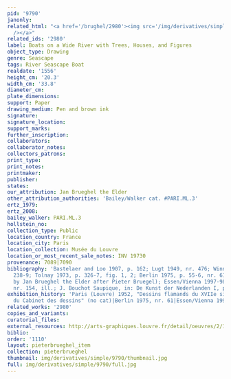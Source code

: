 ```yaml
---
pid: '9790'
janonly: 
related_html: "<a href='/brughel/2980'><img src='/img/derivatives/simple/2980/thumbnail.jpg'
  /></a>"
related_ids: '2980'
label: Boats on a Wide River with Trees, Houses, and Figures
object_type: Drawing
genre: Seascape
tags: River Seascape Boat
realdate: '1556'
height_cm: '20.3'
width_cm: '33.8'
diameter_cm: 
plate_dimensions: 
support: Paper
drawing_medium: Pen and brown ink
signature: 
signature_location: 
support_marks: 
further_inscription: 
collaborators: 
collaborator_notes: 
collectors_patrons: 
print_type: 
print_notes: 
printmaker: 
publisher: 
states: 
our_attribution: Jan Brueghel the Elder
other_attribution_authorities: 'Bailey/Walker cat. #PARI.ML.3'
ertz_1979: 
ertz_2008: 
bailey_walker: PARI.ML.3
hollstein_no: 
collection_type: Public
location_country: France
location_city: Paris
location_collection: Musée du Louvre
location_or_most_recent_sale_notes: INV 19730
provenance: 7089|7090
bibliography: 'Bastelaer and Loo 1907, p. 162; Lugt 1949, nr. 476; Winner 1961, p.
  238-9; Tolnay 1973, p. 326-7, fig. 1, 2; Berlin 1975, p. 55-6, nr. 61, pl. 91 (as
  by Jan Brueghel the Elder after Pieter Bruegel); Essen/Vienna 1997-98, p. 442-3,
  nr. 154, ill.; J. Bouchot Saupique, in: De Kunst der Nederlanden I, p. 87'
exhibition_history: 'Paris (Louvre) 1952, "Dessins flamands du XVIIe siècle: IIe exposition
  du Cabinet des dessins" (no cat)|Berlin 1975, nr. 61|Essen/Vienna 1997-98, nr. 154'
related_works: '2980'
copies_and_variants: 
curatorial_files: 
external_resources: http://arts-graphiques.louvre.fr/detail/oeuvres/2/109872-Barques-sur-une-large-riviere-bordee-darbres-de-maisons-et-de-figures
biblio: 
order: '1110'
layout: pieterbrueghel_item
collection: pieterbrueghel
thumbnail: img/derivatives/simple/9790/thumbnail.jpg
full: img/derivatives/simple/9790/full.jpg
---
```

